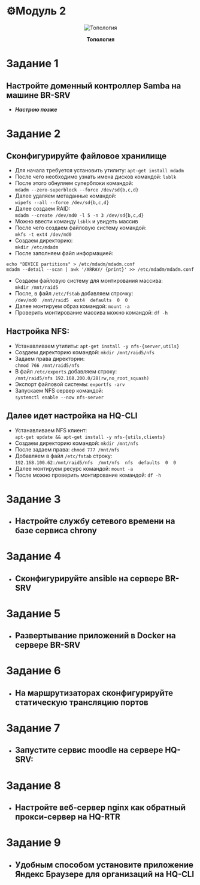 # ⚙️Модуль 2

<p align="center">
  <img src="https://github.com/Flicks1383/Demo09.02.06_2025/blob/main/module1/Диаграмма%20без%20названия.jpg" alt="Топология" />
</p>
<p align="center"><strong>Топология</strong></p>

# Задание 1
## Настройте доменный контроллер Samba на машине BR-SRV
- ___Настрою позже___
# Задание 2
## Сконфигурируйте файловое хранилище
- Для начала требуется установить утилиту: `apt-get install mdadm`
- После чего необходимо узнать имена дисков командой: `lsblk`
- После этого обнуляем суперблоки командой:  
`mdadm --zero-superblock --force /dev/sd{b,c,d}`
- Далее удаляем метаданные командой:  
`wipefs --all --force /dev/sd{b,c,d}`
- Далее создаем RAID:  
`mdadm --create /dev/md0 -l 5 -n 3 /dev/sd{b,c,d}`
- Можно ввести команду `lsblk` и увидеть массив
- После чего создаем файловую систему командой:  
`mkfs -t ext4 /dev/md0`
- Создаем директорию:  
`mkdir /etc/mdadm`
- После заполняем файл информацией:  
```
echo "DEVICE partitions" > /etc/mdadm/mdadm.conf
mdadm --detail --scan | awk '/ARRAY/ {print}' >> /etc/mdadm/mdadm.conf
```
- Создаем файловую систему для монтирования массива:  
`mkdir /mnt/raid5`
- После, в файл `/etc/fstab` добавляем строчку:  
`/dev/md0  /mnt/raid5  ext4  defaults  0  0`  
- Далее монтируем образ командой: `mount -a`  
- Проверить монтирование массива можно командой: `df -h`  
## Настройка NFS:  
- Устанавливаем утилиты: `apt-get install -y nfs-{server,utils}`
- Создаем директорию командой: `mkdir /mnt/raid5/nfs`
- Задаем права директории:  
`chmod 766 /mnt/raid5/nfs`
- В файл `/etc/exports` добавляем строку:  
`/mnt/raid5/nfs 192.168.200.0/28(rw,no_root_squash)`
- Экспорт файловой системы: `exportfs -arv`
- Запускаем NFS сервер командой:  
`systemctl enable --now nfs-server`
## Далее идет настройка на HQ-CLI
- Устанавливаем NFS клиент:  
`apt-get update && apt-get install -y nfs-{utils,clients}`
- Создаем директорию командой: `mkdir /mnt/nfs`
- После задаем права: `chmod 777 /mnt/nfs`
- Добавляем в файл `/etc/fstab` строку:  
`192.168.100.62:/mnt/raid5/nfs  /mnt/nfs  nfs  defaults  0  0`
- Далее монтируем ресурс командой: `mount -a`
- После можно проверить монтирование командой: `df -h`
# Задание 3
- ## Настройте службу сетевого времени на базе сервиса chrony
# Задание 4
- ## Сконфигурируйте ansible на сервере BR-SRV
# Задание 5
- ## Развертывание приложений в Docker на сервере BR-SRV
# Задание 6
- ## На маршрутизаторах сконфигурируйте статическую трансляцию портов
# Задание 7
- ## Запустите сервис moodle на сервере HQ-SRV:
# Задание 8
- ## Настройте веб-сервер nginx как обратный прокси-сервер на HQ-RTR
# Задание 9
- ## Удобным способом установите приложение Яндекс Браузере для организаций на HQ-CLI

